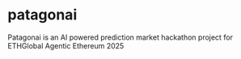 # patagonai
Patagonai is an AI powered prediction market hackathon project for ETHGlobal Agentic Ethereum 2025
